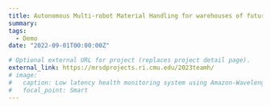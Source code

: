 ```yaml
---
title: Autonomous Multi-robot Material Handling for warehouses of future
summary:
tags:
  - Demo
date: "2022-09-01T00:00:00Z"

# Optional external URL for project (replaces project detail page).
external_link: https://mrsdprojects.ri.cmu.edu/2023teamh/
# image:
#   caption: Low latency health monitoring system using Amazon-Wavelength and Verizon-5G
#   focal_point: Smart
---
```

